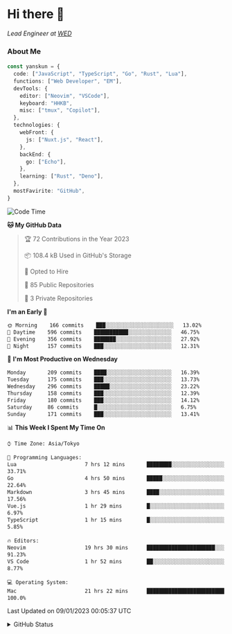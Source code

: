 # Hi there&nbsp;:wave:

_Lead Engineer at [WED](https://github.com/wedinc)_

### About Me

```ts
const yanskun = {
  code: ["JavaScript", "TypeScript", "Go", "Rust", "Lua"],
  functions: ["Web Developer", "EM"],
  devTools: {
    editor: ["Neovim", "VSCode"],
    keyboard: "HHKB",
    misc: ["tmux", "Copilot"],
  },
  technologies: {
    webFront: {
      js: ["Nuxt.js", "React"],
    },
    backEnd: {
      go: ["Echo"],
    },
    learning: ["Rust", "Deno"],
  },
  mostFavirite: "GitHub",
}
```

<!--START_SECTION:waka-->
![Code Time](http://img.shields.io/badge/Code%20Time-79%20hrs%2034%20mins-blue)

**🐱 My GitHub Data** 

> 🏆 72 Contributions in the Year 2023
 > 
> 📦 108.4 kB Used in GitHub's Storage 
 > 
> 💼 Opted to Hire
 > 
> 📜 85 Public Repositories 
 > 
> 🔑 3 Private Repositories  
 > 
**I'm an Early 🐤** 

```text
🌞 Morning    166 commits    ███░░░░░░░░░░░░░░░░░░░░░░   13.02% 
🌆 Daytime    596 commits    ███████████░░░░░░░░░░░░░░   46.75% 
🌃 Evening    356 commits    ███████░░░░░░░░░░░░░░░░░░   27.92% 
🌙 Night      157 commits    ███░░░░░░░░░░░░░░░░░░░░░░   12.31%

```
📅 **I'm Most Productive on Wednesday** 

```text
Monday       209 commits    ████░░░░░░░░░░░░░░░░░░░░░   16.39% 
Tuesday      175 commits    ███░░░░░░░░░░░░░░░░░░░░░░   13.73% 
Wednesday    296 commits    █████░░░░░░░░░░░░░░░░░░░░   23.22% 
Thursday     158 commits    ███░░░░░░░░░░░░░░░░░░░░░░   12.39% 
Friday       180 commits    ███░░░░░░░░░░░░░░░░░░░░░░   14.12% 
Saturday     86 commits     █░░░░░░░░░░░░░░░░░░░░░░░░   6.75% 
Sunday       171 commits    ███░░░░░░░░░░░░░░░░░░░░░░   13.41%

```


📊 **This Week I Spent My Time On** 

```text
⌚︎ Time Zone: Asia/Tokyo

💬 Programming Languages: 
Lua                      7 hrs 12 mins       ████████░░░░░░░░░░░░░░░░░   33.71% 
Go                       4 hrs 50 mins       █████░░░░░░░░░░░░░░░░░░░░   22.64% 
Markdown                 3 hrs 45 mins       ████░░░░░░░░░░░░░░░░░░░░░   17.56% 
Vue.js                   1 hr 29 mins        █░░░░░░░░░░░░░░░░░░░░░░░░   6.97% 
TypeScript               1 hr 15 mins        █░░░░░░░░░░░░░░░░░░░░░░░░   5.85%

🔥 Editors: 
Neovim                   19 hrs 30 mins      ██████████████████████░░░   91.23% 
VS Code                  1 hr 52 mins        ██░░░░░░░░░░░░░░░░░░░░░░░   8.77%

💻 Operating System: 
Mac                      21 hrs 22 mins      █████████████████████████   100.0%

```


 Last Updated on 09/01/2023 00:05:37 UTC
<!--END_SECTION:waka-->

<details>
<summary>GitHub Status</summary>
<picture>
  <source media="(prefers-color-scheme: dark)" srcset="https://raw.githubusercontent.com/yanskun/yanskun/master/profile-summary-card-output/nord_dark/0-profile-details.svg">
 <img src="https://raw.githubusercontent.com/yanskun/yanskun/master/profile-summary-card-output/default/0-profile-details.svg">
</picture>
<br>
<picture>
  <source media="(prefers-color-scheme: dark)" srcset="https://raw.githubusercontent.com/yanskun/yanskun/master/profile-summary-card-output/nord_dark/1-repos-per-language.svg">
 <img src="https://raw.githubusercontent.com/yanskun/yanskun/master/profile-summary-card-output/default/1-repos-per-language.svg">
</picture>
<picture>
  <source media="(prefers-color-scheme: dark)" srcset="https://raw.githubusercontent.com/yanskun/yanskun/master/profile-summary-card-output/nord_dark/2-most-commit-language.svg">
 <img src="https://raw.githubusercontent.com/yanskun/yanskun/master/profile-summary-card-output/default/2-most-commit-language.svg">
</picture>
<br>
<picture>
  <source media="(prefers-color-scheme: dark)" srcset="https://raw.githubusercontent.com/yanskun/yanskun/master/profile-summary-card-output/nord_dark/3-stats.svg">
 <img src="https://raw.githubusercontent.com/yanskun/yanskun/master/profile-summary-card-output/default/3-stats.svg">
</picture>
<picture>
  <source media="(prefers-color-scheme: dark)" srcset="https://raw.githubusercontent.com/yanskun/yanskun/master/profile-summary-card-output/nord_dark/4-productive-time.svg">
 <img src="https://raw.githubusercontent.com/yanskun/yanskun/master/profile-summary-card-output/default/4-productive-time.svg">
</picture>
</details>
